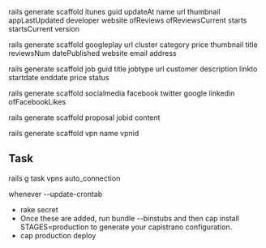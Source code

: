 rails generate scaffold itunes guid updateAt name url thumbnail appLastUpdated developer website ofReviews ofReviewsCurrent starts startsCurrent version

rails generate scaffold googleplay url cluster category price thumbnail title reviewsNum datePublished website email address

rails generate scaffold job guid title jobtype url customer description linkto startdate enddate price status 

rails generate scaffold socialmedia facebook twitter google linkedin ofFacebookLikes	 

rails generate scaffold proposal jobid content 

rails generate scaffold vpn name vpnid  	 
    
## Task
rails g task vpns auto_connection

whenever --update-crontab
    
* rake secret
* Once these are added, run bundle --binstubs and then cap install STAGES=production to generate your capistrano configuration.
* cap production deploy